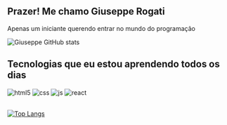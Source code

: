 ## Prazer! Me chamo Giuseppe Rogati

Apenas um iniciante querendo entrar no mundo do programação

![Giuseppe GitHub stats](https://github-readme-stats.vercel.app/api?username=zapdesign&show_icons=true&theme=dracula&count_private=true)

## Tecnologias que eu estou aprendendo todos os dias

<div style="display: inline_block">
  <img align="center" alt="html5" src="https://img.shields.io/badge/HTML5-E34F26?style=for-the-badge&logo=html5&logoColor=white" />
  <img align="center" alt="css" src="https://img.shields.io/badge/CSS3-1572B6?style=for-the-badge&logo=css3&logoColor=white" />
  <img align="center" alt="js" src="https://img.shields.io/badge/JavaScript-F7DF1E?style=for-the-badge&logo=javascript&logoColor=black" />
  <img align="center" alt="react" src="https://img.shields.io/badge/React-20232A?style=for-the-badge&logo=react&logoColor=61DAFB" />
</div><br/>

[![Top Langs](https://github-readme-stats.vercel.app/api/top-langs/?username=zapdesign&layout=donut-vertical)](https://github.com/anuraghazra/github-readme-stats)

